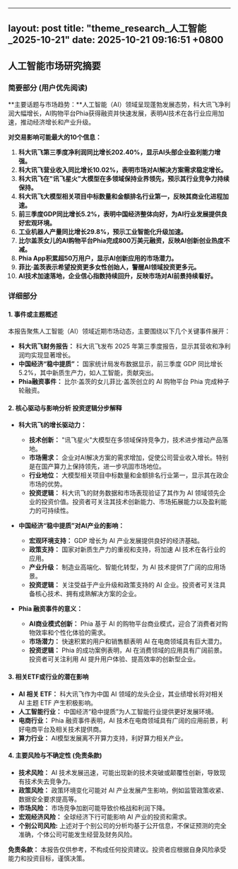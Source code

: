 
--- 
layout: post
title: "theme_research_人工智能_2025-10-21"
date: 2025-10-21 09:16:51 +0800
--- 

## 人工智能市场研究摘要

### 简要部分 (用户优先阅读)

**主要话题与市场趋势：**人工智能（AI）领域呈现蓬勃发展态势，科大讯飞净利润大幅增长，AI购物平台Phia获得融资并快速发展，表明AI技术在各行业应用加速，推动经济增长和产业升级。

**对交易影响可能最大的10个信息：**

1.  **科大讯飞第三季度净利润同比增长202.40%，显示AI头部企业盈利能力增强。**
2.  **科大讯飞营业收入同比增长10.02%，表明市场对AI解决方案需求稳定增长。**
3.  **科大讯飞在"讯飞星火"大模型在多领域保持业界领先，预示其行业竞争力持续保持。**
4.  **科大讯飞大模型相关项目中标数量和金额排名行业第一，反映其商业化进程加速。**
5.  **前三季度GDP同比增长5.2%，表明中国经济整体向好，为AI行业发展提供良好宏观环境。**
6.  **工业机器人产量同比增长29.8%，预示工业智能化升级加速。**
7.  **比尔盖茨女儿的AI购物平台Phia完成800万美元融资，反映AI创新创业热度不减。**
8.  **Phia App积累超50万用户，显示AI创新应用的市场潜力。**
9.  **菲比·盖茨表示希望投资更多女性创始人，警醒AI领域投资更多元。**
10. **AI技术加速落地，企业信心指数持续回升，反映市场对AI前景持续看好。**

### 详细部分

#### 1. 事件或主题概述

本报告聚焦人工智能（AI）领域近期市场动态，主要围绕以下几个关键事件展开：

*   **科大讯飞财务报告：** 科大讯飞发布 2025 年第三季度报告，显示其营收和净利润均实现显著增长。
*   **中国经济“稳中提质”：** 国家统计局发布数据显示，前三季度 GDP 同比增长 5.2%，其中新质生产力，如人工智能，贡献突出。
*   **Phia融资事件：** 比尔·盖茨的女儿菲比·盖茨创立的 AI 购物平台 Phia 完成种子轮融资。

#### 2. 核心驱动与影响分析 投资逻辑分步解释

*   **科大讯飞的增长驱动力：**
    *   **技术创新：** "讯飞星火"大模型在多领域保持竞争力，技术进步推动产品落地。
    *   **市场需求：** 企业对AI解决方案的需求增加，促使公司营业收入增长。特别是在国产算力上保持领先，进一步巩固市场地位。
    *   **行业地位：** 大模型相关项目中标数量和金额排名行业第一，显示其在政企市场的优势。
    *   **投资逻辑：** 科大讯飞的财务数据和市场表现验证了其作为 AI 领域领先企业的投资价值。投资者可关注其技术创新能力、市场拓展能力以及盈利能力的可持续性。

*   **中国经济“稳中提质”对AI产业的影响：**
    *   **宏观环境支持：** GDP 增长为 AI 产业发展提供良好的经济基础。
    *   **政策支持：** 国家对新质生产力的重视和支持，将加速 AI 技术在各行业的应用。
    *   **产业升级：** 制造业高端化、智能化转型，为 AI 技术提供了广阔的应用场景。
    *   **投资逻辑：** 关注受益于产业升级和政策支持的 AI 企业。投资者可关注具备核心技术、拥有成熟解决方案的企业。

*   **Phia 融资事件的意义：**
    *   **AI商业模式创新：** Phia 基于 AI 的购物平台商业模式，迎合了消费者对购物效率和个性化体验的需求。
    *   **市场潜力：** 快速积累的用户和销售额表明 AI 在电商领域具有巨大潜力。
    *   **投资逻辑：** Phia 的成功案例表明，AI 在消费领域的应用具有广阔前景。投资者可关注利用 AI 提升用户体验、提高效率的创新型企业。

#### 3. 相关ETF或行业的潜在影响

*   **AI 相关 ETF：** 科大讯飞作为中国 AI 领域的龙头企业，其业绩增长将对相关 AI 主题 ETF 产生积极影响。
*   **人工智能行业：** 中国经济“稳中提质”为人工智能行业提供更好发展环境。
*   **电商行业：** Phia 融资事件表明，AI 技术在电商领域具有广阔的应用前景，利好电商平台及相关技术提供商。
*   **算力行业：** AI模型发展离不开算力支持，利好算力相关产业。

#### 4. 主要风险与不确定性 (免责条款)

*   **技术风险：** AI 技术发展迅速，可能出现新的技术突破或颠覆性创新，导致现有技术失去竞争力。
*   **政策风险：** 政策环境变化可能对 AI 产业发展产生影响，例如监管政策收紧、数据安全要求提高等。
*   **市场风险：** 市场竞争加剧可能导致价格战和利润下降。
*   **宏观经济风险：** 全球经济下行可能影响 AI 产业的投资和需求。
*   **个别公司风险:** 上述对于个别公司的分析均基于公开信息，不保证预测的完全准确，个体公司可能发生经营及财务风险。

**免责条款：** 本报告仅供参考，不构成任何投资建议。投资者应根据自身风险承受能力和投资目标，谨慎决策。